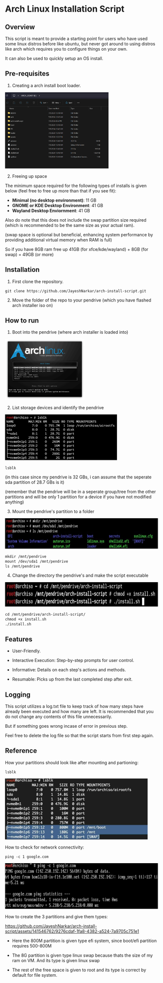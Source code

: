 # Arch Linux Installation Script

## Overview

This script is meant to provide a starting point for users who have used some linux distros before like ubuntu, but never got around to using distros like arch which requires you to configure things on your own.

It can also be used to quickly setup an OS install.

## Pre-requisites

1. Creating a arch install boot loader.

<img src="images/image-1.png" alt="image_showing_arch_loader" height="250">

2. Freeing up space

The minimum space required for the following types of installs is given below (feel free to free up more than that if you see fit):

- **Minimal (no desktop environment)**: 11 GB
- **GNOME or KDE Desktop Environment**: 41 GB
- **Wayland Desktop Enviornment**: 41 GB

Also do note that this does not include the swap partition size required (which is recommended to be the same size as your actual ram).

(swap space is optional but beneficial, enhancing system performance by providing additional virtual memory when RAM is full)

So if you have 8GB ram free up 41GB (for xfce/kde/wayland) + 8GB (for swap) = 49GB (or more)

## Installation

1. First clone the repository.

```
git clone https://github.com/JayeshNarkar/arch-install-script.git
```

2. Move the folder of the repo to your pendrive (which you have flashed arch installer iso on)

## How to run

1. Boot into the pendrive (where arch installer is loaded into)

<img src="images/image.png" alt="image_showing_arch_loader" height="200">

2. List storage devices and identify the pendrive

<img src="images/lsblk_result.jpg" alt="image_showing_arch_loader" height="150">

```
lsblk
```

(in this case since my pendrive is 32 GBs, i can assume that the seperate sda partition of 28.7 GBs is it)

(remember that the pendrive will be in a seperate group/tree from the other partitions and will be only 1 partition for a device if you have not modified anything)

3. Mount the pendrive's partition to a folder

<img src="images/mounting_pendrive.jpg" alt="image_showing_arch_loader" height="100">

```
mkdir /mnt/pendrive
mount /dev/sda1 /mnt/pendrive
ls /mnt/pendrive
```

4. Change the directory the pendrive's and make the script executable

<img src="images/making_executable.jpg" alt="image_showing_arch_loader" height="80">

```
cd /mnt/pendrive/arch-install-script/
chmod +x install.sh
./install.sh
```

## Features

- User-Friendly.

- Interactive Execution: Step-by-step prompts for user control.

- Informative: Details on each step's actions and methods.

- Resumable: Picks up from the last completed step after exit.

## Logging

This script utilizes a log.txt file to keep track of how many steps have already been executed and how many are left. It is recommended that you do not change any contents of this file unnecessarily.

But if something goes wrong incase of error in previous step.

Feel free to delete the log file so that the script starts from first step again.

## Reference

How your partitions should look like after mounting and partioning:

```
lsblk
```

<img src="images/lsblk_after.png" alt="image_showing_arch_loader" height="200">

How to check for network connectivity:

```
ping -c 1 google.com
```

<img src="images/ping_result.png" alt="image_showing_arch_loader" height="150">

How to create the 3 partitions and give them types:

https://github.com/JayeshNarkar/arch-install-script/assets/141546762/9276cdaf-1fa8-4382-a524-7a9705c751e1

- Here the 800M partition is given type efi system, since boot/efi partition requires 500-800M

- The 8G partition is given type linux swap because thats the size of my ram on VM. And its type is given linux swap

- The rest of the free space is given to root and its type is correct by default for file system.
